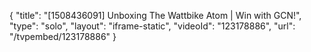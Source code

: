 {
    "title": "[1508436091] Unboxing The Wattbike Atom | Win with GCN!",
    "type": "solo",
    "layout": "iframe-static",
    "videoId": "123178886",
    "url": "\/tvpembed\/123178886"
}